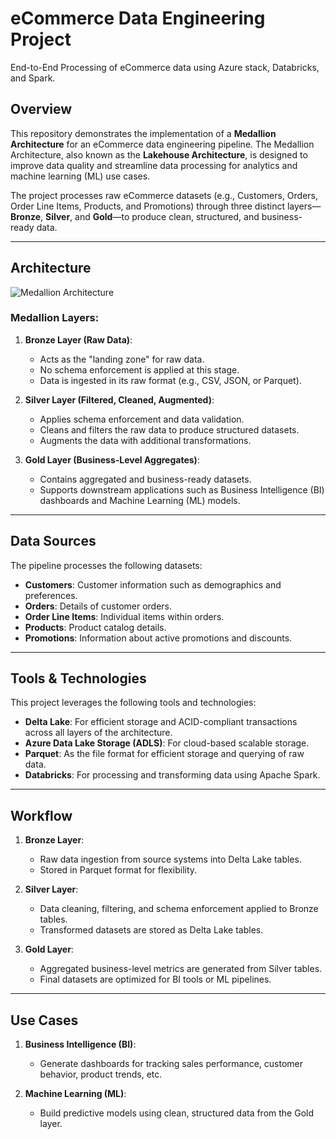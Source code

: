 # eCommerce Data Engineering Project

End-to-End Processing of eCommerce data using Azure stack, Databricks, and Spark.

## Overview

This repository demonstrates the implementation of a **Medallion Architecture** for an eCommerce data engineering pipeline. The Medallion Architecture, also known as the **Lakehouse Architecture**, is designed to improve data quality and streamline data processing for analytics and machine learning (ML) use cases. 

The project processes raw eCommerce datasets (e.g., Customers, Orders, Order Line Items, Products, and Promotions) through three distinct layers—**Bronze**, **Silver**, and **Gold**—to produce clean, structured, and business-ready data.

---

## Architecture

![Medallion Architecture](Project-Architecture.png)

### Medallion Layers:

1. **Bronze Layer (Raw Data)**:
   - Acts as the "landing zone" for raw data.
   - No schema enforcement is applied at this stage.
   - Data is ingested in its raw format (e.g., CSV, JSON, or Parquet).

2. **Silver Layer (Filtered, Cleaned, Augmented)**:
   - Applies schema enforcement and data validation.
   - Cleans and filters the raw data to produce structured datasets.
   - Augments the data with additional transformations.

3. **Gold Layer (Business-Level Aggregates)**:
   - Contains aggregated and business-ready datasets.
   - Supports downstream applications such as Business Intelligence (BI) dashboards and Machine Learning (ML) models.

---

## Data Sources

The pipeline processes the following datasets:
- **Customers**: Customer information such as demographics and preferences.
- **Orders**: Details of customer orders.
- **Order Line Items**: Individual items within orders.
- **Products**: Product catalog details.
- **Promotions**: Information about active promotions and discounts.

---

## Tools & Technologies

This project leverages the following tools and technologies:
- **Delta Lake**: For efficient storage and ACID-compliant transactions across all layers of the architecture.
- **Azure Data Lake Storage (ADLS)**: For cloud-based scalable storage.
- **Parquet**: As the file format for efficient storage and querying of raw data.
- **Databricks**: For processing and transforming data using Apache Spark.

---

## Workflow

1. **Bronze Layer**:
   - Raw data ingestion from source systems into Delta Lake tables.
   - Stored in Parquet format for flexibility.

2. **Silver Layer**:
   - Data cleaning, filtering, and schema enforcement applied to Bronze tables.
   - Transformed datasets are stored as Delta Lake tables.

3. **Gold Layer**:
   - Aggregated business-level metrics are generated from Silver tables.
   - Final datasets are optimized for BI tools or ML pipelines.

---

## Use Cases

1. **Business Intelligence (BI)**:
   - Generate dashboards for tracking sales performance, customer behavior, product trends, etc.

2. **Machine Learning (ML)**:
   - Build predictive models using clean, structured data from the Gold layer.